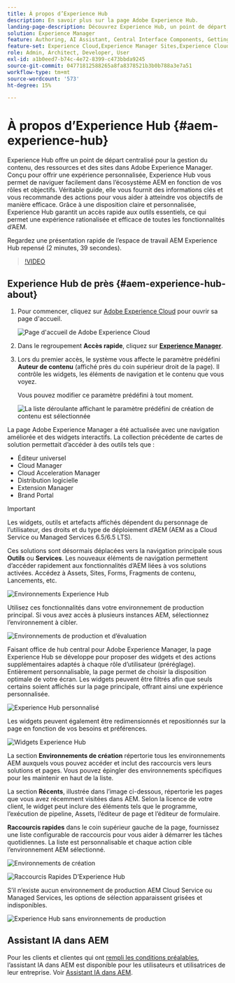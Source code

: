 ```yaml
---
title: À propos d’Experience Hub
description: En savoir plus sur la page Adobe Experience Hub.
landing-page-description: Découvrez Experience Hub, un point de départ centralisé pour accéder à toutes les fonctionnalités d’AEM.
solution: Experience Manager
feature: Authoring, AI Assistant, Central Interface Components, Getting Started, Onboarding, Programs, Workflows
feature-set: Experience Cloud,Experience Manager Sites,Experience Cloud Services
role: Admin, Architect, Developer, User
exl-id: a1b0eed7-b74c-4e72-8399-c473bbda9245
source-git-commit: 04771812588265a8fa8378521b3b0b788a3e7a51
workflow-type: tm+mt
source-wordcount: '573'
ht-degree: 15%

---
```


# À propos d’Experience Hub {#aem-experience-hub}

Experience Hub offre un point de départ centralisé pour la gestion du contenu, des ressources et des sites dans Adobe Experience Manager. Conçu pour offrir une expérience personnalisée, Experience Hub vous permet de naviguer facilement dans l’écosystème AEM en fonction de vos rôles et objectifs. Véritable guide, elle vous fournit des informations clés et vous recommande des actions pour vous aider à atteindre vos objectifs de manière efficace. Grâce à une disposition claire et personnalisée, Experience Hub garantit un accès rapide aux outils essentiels, ce qui permet une expérience rationalisée et efficace de toutes les fonctionnalités d’AEM.

Regardez une présentation rapide de l’espace de travail AEM Experience Hub repensé (2 minutes, 39 secondes).

>[!VIDEO](https://video.tv.adobe.com/v/3475190/?learn=on&enablevpops)

<!--
Available as a private beta, Experience Hub offers an optimized experience focused on improving workflows, prioritizing goals, and delivering results. Opting in lets you influence Experience Hub's development by providing feedback that helps shape its future and enhances its value for the entire AEM community. -->

## Experience Hub de près {#aem-experience-hub-about}

1. Pour commencer, cliquez sur [Adobe Experience Cloud](https://experience.adobe.com/#/@foundationinternal/home) pour ouvrir sa page d&#39;accueil.

   ![Page d&#39;accueil de Adobe Experience Cloud](/help/implementing/cloud-manager/assets/experience-cloud-experiencemanager.png)

1. Dans le regroupement **Accès rapide**, cliquez sur [**Experience Manager**](https://experience.adobe.com).
1. Lors du premier accès, le système vous affecte le paramètre prédéfini **Auteur de contenu** (affiché près du coin supérieur droit de la page). Il contrôle les widgets, les éléments de navigation et le contenu que vous voyez.

   Vous pouvez modifier ce paramètre prédéfini à tout moment.

   ![La liste déroulante affichant le paramètre prédéfini de création de contenu est sélectionnée](/help/implementing/cloud-manager/assets/experience-hub-role-selection.png)

La page Adobe Experience Manager a été actualisée avec une navigation améliorée et des widgets interactifs. La collection précédente de cartes de solution permettait d’accéder à des outils tels que :

* Éditeur universel
* Cloud Manager
* Cloud Acceleration Manager
* Distribution logicielle
* Extension Manager
* Brand Portal

>[!IMPORTANT]
>
>Les widgets, outils et artefacts affichés dépendent du personnage de l’utilisateur, des droits et du type de déploiement d’AEM (AEM as a Cloud Service ou Managed Services 6.5/6.5 LTS).

Ces solutions sont désormais déplacées vers la navigation principale sous **Outils** ou **Services**. Les nouveaux éléments de navigation permettent d’accéder rapidement aux fonctionnalités d’AEM liées à vos solutions activées. Accédez à Assets, Sites, Forms, Fragments de contenu, Lancements, etc.

![Environnements Experience Hub](/help/implementing/cloud-manager/assets/experience-hub-author-environments.png)

Utilisez ces fonctionnalités dans votre environnement de production principal. Si vous avez accès à plusieurs instances AEM, sélectionnez l’environnement à cibler.

![Environnements de production et d’évaluation](/help/implementing/cloud-manager/assets/experience-hub-prod-stage.png)

Faisant office de hub central pour Adobe Experience Manager, la page Experience Hub se développe pour proposer des widgets et des actions supplémentaires adaptés à chaque rôle d’utilisateur (préréglage). Entièrement personnalisable, la page permet de choisir la disposition optimale de votre écran. Les widgets peuvent être filtrés afin que seuls certains soient affichés sur la page principale, offrant ainsi une expérience personnalisée.

![Experience Hub personnalisé](/help/implementing/cloud-manager/assets/experience-hub-custom.png)

Les widgets peuvent également être redimensionnés et repositionnés sur la page en fonction de vos besoins et préférences.

![Widgets Experience Hub](/help/implementing/cloud-manager/assets/experience-hub-widgets.png)

La section **Environnements de création** répertorie tous les environnements AEM auxquels vous pouvez accéder et inclut des raccourcis vers leurs solutions et pages. Vous pouvez épingler des environnements spécifiques pour les maintenir en haut de la liste.

La section **Récents**, illustrée dans l’image ci-dessous, répertorie les pages que vous avez récemment visitées dans AEM. Selon la licence de votre client, le widget peut inclure des éléments tels que le programme, l’exécution de pipeline, Assets, l’éditeur de page et l’éditeur de formulaire.

**Raccourcis rapides** dans le coin supérieur gauche de la page, fournissez une liste configurable de raccourcis pour vous aider à démarrer les tâches quotidiennes. La liste est personnalisable et chaque action cible l’environnement AEM sélectionné.

![Environnements de création](/help/implementing/cloud-manager/assets/experience-hub-recents.png)

![Raccourcis Rapides D’Experience Hub](/help/implementing/cloud-manager/assets/experience-hub-quick-shortcuts.png)

S’il n’existe aucun environnement de production AEM Cloud Service ou Managed Services, les options de sélection apparaissent grisées et indisponibles.

![Experience Hub sans environnements de production](/help/implementing/cloud-manager/assets/experience-hub-no-prod-environs.png)

## Assistant IA dans AEM

Pour les clients et clientes qui ont [rempli les conditions préalables](/help/implementing/cloud-manager/ai-assistant-in-aem.md#get-access), l’assistant IA dans AEM est disponible pour les utilisateurs et utilisatrices de leur entreprise. Voir [Assistant IA dans AEM](/help/implementing/cloud-manager/ai-assistant-in-aem.md).

